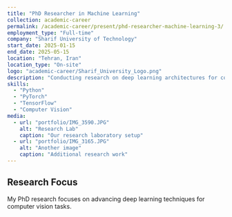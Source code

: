 ```yaml
---
title: "PhD Researcher in Machine Learning"
collection: academic-career
permalink: /academic-career/present/phd-researcher-machine-learning-3/
employment_type: "Full-time"
company: "Sharif University of Technology"
start_date: 2025-01-15
end_date: 2025-05-15
location: "Tehran, Iran"
location_type: "On-site"
logo: "academic-career/Sharif_University_Logo.png"
description: "Conducting research on deep learning architectures for computer vision applications."
skills:
  - "Python"
  - "PyTorch"
  - "TensorFlow"
  - "Computer Vision"
media:
  - url: "portfolio/IMG_3590.JPG"
    alt: "Research Lab"
    caption: "Our research laboratory setup"
  - url: "portfolio/IMG_3165.JPG"
    alt: "Another image"
    caption: "Additional research work"
---
```


## Research Focus

My PhD research focuses on advancing deep learning techniques for computer vision tasks.
